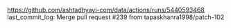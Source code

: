 https://github.com/ashtadhyayi-com/data/actions/runs/5440593468
last_commit_log: Merge pull request #239 from tapaskhanra1998/patch-102